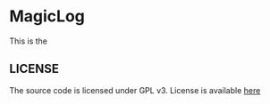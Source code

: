 # MagicLog

This is the 


## LICENSE
The source code is licensed under GPL v3. License is available [here](./LICENSE.txt)